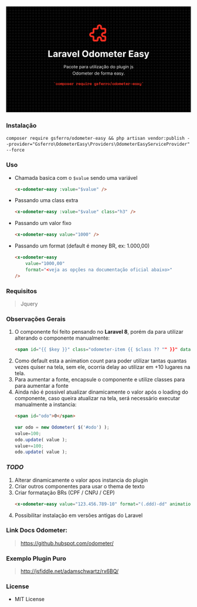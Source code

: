 ![Logo](logo.png)

### Instalação

```composer 
composer require gsferro/odometer-easy && php artisan vendor:publish --provider="Gsferro\OdometerEasy\Providers\OdometerEasyServiceProvider" --force
```

### Uso

- Chamada basica com o `$value` sendo uma variável
    ```html 
    <x-odometer-easy :value="$value" />
    ```

- Passando uma class extra
    ```html 
    <x-odometer-easy :value="$value" class="h3" />
    ```

- Passando um valor fixo 
    ```html
    <x-odometer-easy value="1000" />
    ```
  
- Passando um format (default é money BR, ex: 1.000,00)
    ```html
    <x-odometer-easy
        value="1000,00"
        format="<veja as opções na documentação oficial abaixo>" 
    />
    ```
  
### Requisitos

> Jquery
 

### Observações Gerais
1. O componente foi feito pensando no **Laravel 8**, porém da para utilizar alterando o componente manualmente:
    ```html 
    <span id="{{ $key }}" class="odometer-item {{ $class ?? "" }}" data-value="{{ $value ?? 0 }}">0</span>
    ```
1. Como default esta a animation count para poder utilizar tantas quantas vezes quiser na tela, sem ele, ocorria delay ao utilizar em +10 lugares na tela.  
1. Para aumentar a fonte, encapsule o componente e utilize classes para para aumentar a fonte 
1. Ainda não é possivel atualizar dinamicamente o valor após o loading do componente, caso queira atualizar na tela, será necessário executar manualmente a instancia:
    ```html
    <span id="odo">0</span>
    ```
    ```js
    var odo = new Odometer( $('#odo') );
    value=100;
    odo.update( value );
    value+=100;
    odo.update( value );
    ```

### *TODO*

1. Alterar dinamicamente o valor apos instancia do plugin
1. Criar outros componentes para usar o thema de texto
1. Criar formatação BRs (CPF / CNPJ / CEP)
    ```html 
    <x-odometer-easy value="123.456.789-10" format="(.ddd)-dd" animation="false" />
    ```
1. Possibilitar instalação em versões antigas do Laravel

### Link Docs Odometer:

> https://github.hubspot.com/odometer/

### Exemplo Plugin Puro

> http://jsfiddle.net/adamschwartz/rx6BQ/

### License

- MIT License